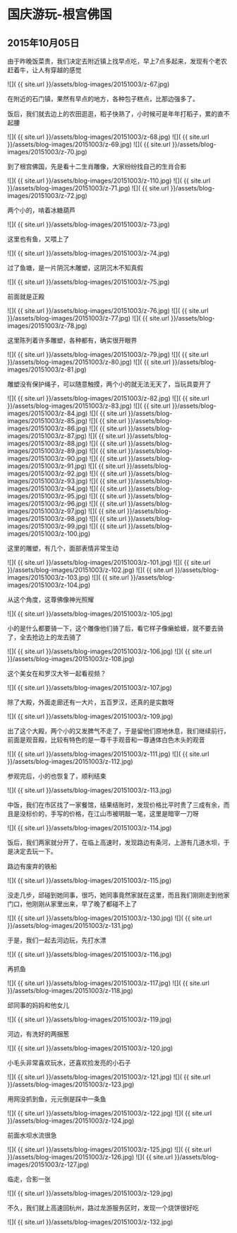 国庆游玩-根宫佛国
=======================
2015年10月05日
-----------------------
由于昨晚饭菜贵，我们决定去附近镇上找早点吃，早上7点多起来，发现有个老农赶着牛，让人有穿越的感觉

![]( {{ site.url }}/assets/blog-images/20151003/z-67.jpg)

在附近的石门镇，果然有早点的地方，各种包子糕点，比那边强多了。

饭后，我们就去边上的农田逛逛，稻子快熟了，小时候可是年年打稻子，累的直不起腰

![]( {{ site.url }}/assets/blog-images/20151003/z-68.jpg)
![]( {{ site.url }}/assets/blog-images/20151003/z-69.jpg)
![]( {{ site.url }}/assets/blog-images/20151003/z-70.jpg)

到了根宫佛国，先是看十二生肖雕像，大家纷纷找自己的生肖合影

![]( {{ site.url }}/assets/blog-images/20151003/z-110.jpg)
![]( {{ site.url }}/assets/blog-images/20151003/z-71.jpg)
![]( {{ site.url }}/assets/blog-images/20151003/z-72.jpg)

两个小的，啃着冰糖葫芦

![]( {{ site.url }}/assets/blog-images/20151003/z-73.jpg)

这里也有鱼，又喂上了

![]( {{ site.url }}/assets/blog-images/20151003/z-74.jpg)

过了鱼塘，是一片阴沉木雕塑，这阴沉木不知真假

![]( {{ site.url }}/assets/blog-images/20151003/z-75.jpg)

前面就是正殿

![]( {{ site.url }}/assets/blog-images/20151003/z-76.jpg)
![]( {{ site.url }}/assets/blog-images/20151003/z-77.jpg)
![]( {{ site.url }}/assets/blog-images/20151003/z-78.jpg)

这里陈列着许多雕塑，各种都有，确实很开眼界

![]( {{ site.url }}/assets/blog-images/20151003/z-79.jpg)
![]( {{ site.url }}/assets/blog-images/20151003/z-80.jpg)
![]( {{ site.url }}/assets/blog-images/20151003/z-81.jpg)

雕塑没有保护绳子，可以随意触摸，两个小的就无法无天了，当玩具耍开了

![]( {{ site.url }}/assets/blog-images/20151003/z-82.jpg)
![]( {{ site.url }}/assets/blog-images/20151003/z-83.jpg)
![]( {{ site.url }}/assets/blog-images/20151003/z-84.jpg)
![]( {{ site.url }}/assets/blog-images/20151003/z-85.jpg)
![]( {{ site.url }}/assets/blog-images/20151003/z-86.jpg)
![]( {{ site.url }}/assets/blog-images/20151003/z-87.jpg)
![]( {{ site.url }}/assets/blog-images/20151003/z-88.jpg)
![]( {{ site.url }}/assets/blog-images/20151003/z-89.jpg)
![]( {{ site.url }}/assets/blog-images/20151003/z-90.jpg)
![]( {{ site.url }}/assets/blog-images/20151003/z-91.jpg)
![]( {{ site.url }}/assets/blog-images/20151003/z-92.jpg)
![]( {{ site.url }}/assets/blog-images/20151003/z-93.jpg)
![]( {{ site.url }}/assets/blog-images/20151003/z-94.jpg)
![]( {{ site.url }}/assets/blog-images/20151003/z-95.jpg)
![]( {{ site.url }}/assets/blog-images/20151003/z-96.jpg)
![]( {{ site.url }}/assets/blog-images/20151003/z-97.jpg)
![]( {{ site.url }}/assets/blog-images/20151003/z-98.jpg)
![]( {{ site.url }}/assets/blog-images/20151003/z-99.jpg)
![]( {{ site.url }}/assets/blog-images/20151003/z-100.jpg)

这里的雕塑，有几个，面部表情非常生动

![]( {{ site.url }}/assets/blog-images/20151003/z-101.jpg)
![]( {{ site.url }}/assets/blog-images/20151003/z-102.jpg)
![]( {{ site.url }}/assets/blog-images/20151003/z-103.jpg)
![]( {{ site.url }}/assets/blog-images/20151003/z-104.jpg)

从这个角度，这尊佛像神光照耀

![]( {{ site.url }}/assets/blog-images/20151003/z-105.jpg)

小的是什么都要骑一下，这个雕像他们骑了后，看它样子像癞蛤蟆，就不要去骑了，全去抢边上的龙去骑了

![]( {{ site.url }}/assets/blog-images/20151003/z-106.jpg)
![]( {{ site.url }}/assets/blog-images/20151003/z-108.jpg)

这个美女在和罗汉大爷一起看视频？

![]( {{ site.url }}/assets/blog-images/20151003/z-107.jpg)

除了大殿，外面走廊还有一大片，五百罗汉，还真的是实数呀

![]( {{ site.url }}/assets/blog-images/20151003/z-109.jpg)

出了这个大殿，两个小的又发脾气不走了，于是留他们原地休息，我们继续前行，前面是观音殿，比较有特色的是一尊千手观音和一尊通体白色木头的观音

![]( {{ site.url }}/assets/blog-images/20151003/z-111.jpg)
![]( {{ site.url }}/assets/blog-images/20151003/z-112.jpg)

参观完后，小的也恢复了，顺利结束

![]( {{ site.url }}/assets/blog-images/20151003/z-113.jpg)

中饭，我们在市区找了一家餐馆，结果结账时，发现价格比平时贵了三成有余，而且是没标价的，手写的价格，在江山市被明敲一笔，这里是暗宰一刀呀

![]( {{ site.url }}/assets/blog-images/20151003/z-114.jpg)

饭后，我们两家就分开了，在临上高速时，发现路边有条河，上游有几道水坝，于是决定去玩一下。

路边有废弃的铁船

![]( {{ site.url }}/assets/blog-images/20151003/z-115.jpg)

没走几步，邱碰到她同事，很巧，她同事竟然家就在这里，而且我们刚刚走到他家门口，他刚刚从家里出来，早了晚了都碰不上了

![]( {{ site.url }}/assets/blog-images/20151003/z-130.jpg)
![]( {{ site.url }}/assets/blog-images/20151003/z-131.jpg)

于是，我们一起去河边玩，先打水漂

![]( {{ site.url }}/assets/blog-images/20151003/z-116.jpg)

再抓鱼

![]( {{ site.url }}/assets/blog-images/20151003/z-117.jpg)
![]( {{ site.url }}/assets/blog-images/20151003/z-118.jpg)

邱同事的妈妈和他女儿

![]( {{ site.url }}/assets/blog-images/20151003/z-119.jpg)

河边，有洗好的两捆葱

![]( {{ site.url }}/assets/blog-images/20151003/z-120.jpg)

小毛头非常喜欢玩水，还喜欢捡发亮的小石子

![]( {{ site.url }}/assets/blog-images/20151003/z-121.jpg)
![]( {{ site.url }}/assets/blog-images/20151003/z-123.jpg)

用网没抓到鱼，元元倒是踩中一条鱼

![]( {{ site.url }}/assets/blog-images/20151003/z-122.jpg)
![]( {{ site.url }}/assets/blog-images/20151003/z-124.jpg)

前面水坝水流很急

![]( {{ site.url }}/assets/blog-images/20151003/z-125.jpg)
![]( {{ site.url }}/assets/blog-images/20151003/z-126.jpg)
![]( {{ site.url }}/assets/blog-images/20151003/z-127.jpg)

临走，合影一张

![]( {{ site.url }}/assets/blog-images/20151003/z-129.jpg)

不久，我们就上高速回杭州，路过龙游服务区时，发现一个烧饼很好吃

![]( {{ site.url }}/assets/blog-images/20151003/z-132.jpg)






















